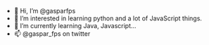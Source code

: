 - 👋 Hi, I’m @gasparfps
- 👀 I’m interested in learning python and a lot of JavaScript things.
- 🌱 I’m currently learning Java, Javascript...
- 📫 @gaspar_fps on twitter

<!---
gasparfps/gasparfps is a ✨ special ✨ repository because its `README.md` (this file) appears on your GitHub profile.
You can click the Preview link to take a look at your changes.
--->
